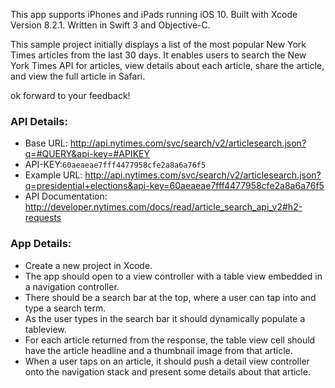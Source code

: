 This app supports iPhones and iPads running iOS 10.
Built with Xcode Version 8.2.1. Written in Swift 3 and Objective-C.

This sample project initially displays a list of the most popular New York Times articles from the last 30 days. It enables users to search the New York Times API for articles, view details about each article, share the article, and view the full article in Safari.

ok forward to your feedback!

### API Details:

* Base URL: http://api.nytimes.com/svc/search/v2/articlesearch.json?q=#QUERY&api-key=#APIKEY
* API-KEY:`60aeaeae7fff4477958cfe2a8a6a76f5`
* Example URL: http://api.nytimes.com/svc/search/v2/articlesearch.json?q=presidential+elections&api-key=60aeaeae7fff4477958cfe2a8a6a76f5
* API Documentation: http://developer.nytimes.com/docs/read/article_search_api_v2#h2-requests

### App Details:
* Create a new project in Xcode.
* The app should open to a view controller with a table view embedded in a navigation controller.
* There should be a search bar at the top, where a user can tap into and type a search term.
* As the user types in the search bar it should dynamically populate a tableview.
* For each article returned from the response, the table view cell should have the article headline and a thumbnail image from that article.
* When a user taps on an article, it should push a detail view controller onto the navigation stack and present some details about that article.